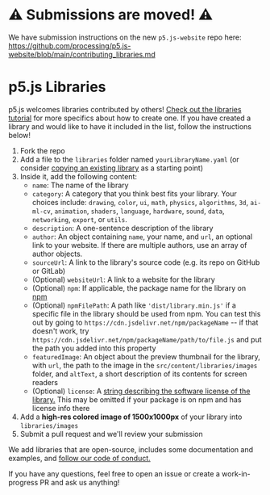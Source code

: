 # ⚠️ Submissions are moved! ⚠️

We have submission instructions on the new `p5.js-website` repo here: https://github.com/processing/p5.js-website/blob/main/contributing_libraries.md

# p5.js Libraries

p5.js welcomes libraries contributed by others! <a href="https://github.com/processing/p5.js/blob/main/contributor_docs/creating_libraries.md">Check out the libraries tutorial</a> for more specifics about how to create one. If you have created a library and would like to have it included in the list, follow the instructions below!

1. Fork the repo
2. Add a file to the `libraries` folder named `yourLibraryName.yaml` (or consider <a href="https://github.com/processing/p5.js-libraries/blob/main/libraries/p5.warp.yaml">copying an existing library</a> as a starting point)
3. Inside it, add the following content:
    - `name`: The name of the library
    - `category`: A category that you think best fits your library. Your choices include: `drawing`, `color`, `ui`, `math`, `physics`, `algorithms`, `3d`, `ai-ml-cv`, `animation`, `shaders`, `language`, `hardware`, `sound`, `data`, `networking`, `export`, or `utils`.
    - `description`: A one-sentence description of the library
    - `author`: An object containing `name`, your name, and `url`, an optional link to your website. If there are multiple authors, use an array of author objects.
    - `sourceUrl`: A link to the library's source code (e.g. its repo on GitHub or GitLab)
    - (Optional) `websiteUrl`: A link to a website for the library
    - (Optional) `npm`: If applicable, the package name for the library on <a href="https://www.npmjs.com/">npm</a>
    - (Optional) `npmFilePath`: A path like `'dist/library.min.js'` if a specific file in the library should be used from npm. You can test this out by going to `https://cdn.jsdelivr.net/npm/packageName` -- if that doesn't work, try `https://cdn.jsdelivr.net/npm/packageName/path/to/file.js` and put the path you added into this property
    - `featuredImage`: An object about the preview thumbnail for the library, with `url`, the path to the image in the `src/content/libraries/images` folder, and `altText`, a short description of its contents for screen readers
    - (Optional) `license`: A <a href="https://docs.npmjs.com/cli/v10/configuring-npm/package-json#license">string describing the software license of the library.</a> This may be omitted if your package is on npm and has license info there
4. Add a **high-res colored image of 1500x1000px** of your library into `libraries/images`
5. Submit a pull request and we'll review your submission

We add libraries that are open-source, includes some documentation and examples, and <a href="https://github.com/processing/p5.js/blob/main/CODE_OF_CONDUCT.md">follow our code of conduct.</a>

If you have any questions, feel free to open an issue or create a work-in-progress PR and ask us anything!
